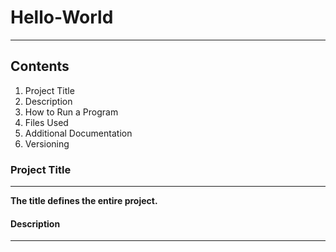 # Hello-World
----------
## Contents
1. Project Title
2. Description
3. How to Run a Program
4. Files Used
5. Additional Documentation
6. Versioning
### Project Title
-----------
**The title defines the entire project.**
#### Description
-----------
